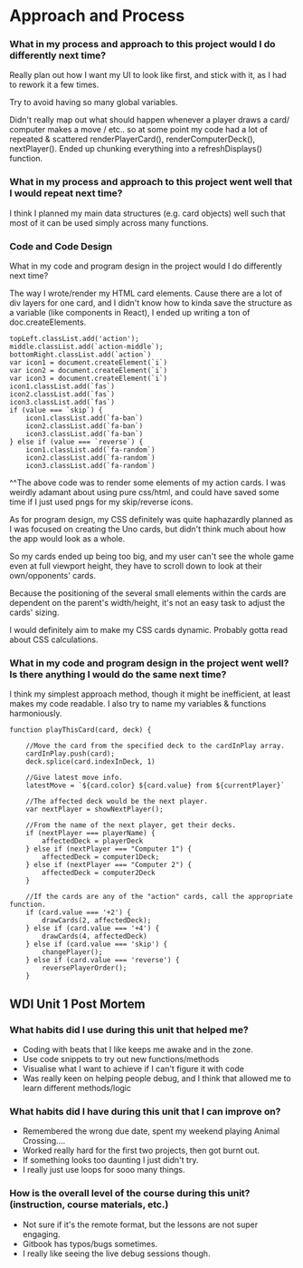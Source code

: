 # Approach and Process

### What in my process and approach to this project would I do differently next time?

 Really plan out how I want my UI to look like first, and stick with it, as I had to rework it a few times.

Try to avoid having so many global variables.

Didn't really map out what should happen whenever a player draws a card/ computer makes a move / etc.. so at some point my code had a lot of repeated & scattered renderPlayerCard(), renderComputerDeck(), nextPlayer(). Ended up chunking everything into a refreshDisplays() function.

### What in my process and approach to this project went well that I would repeat next time?

I think I planned my main data structures (e.g. card objects) well such that most of it can be used simply across many functions.


### Code and Code Design
What in my code and program design in the project would I do differently next time?

The way I wrote/render my HTML card elements. Cause there are a lot of div layers for one card, and I didn't know how to kinda save the structure as a variable (like components in React), I ended up writing a ton of doc.createElements.


```
topLeft.classList.add('action');
middle.classList.add(`action-middle`);
bottomRight.classList.add(`action`)
var icon1 = document.createElement(`i`)
var icon2 = document.createElement(`i`)
var icon3 = document.createElement(`i`)
icon1.classList.add(`fas`)
icon2.classList.add(`fas`)
icon3.classList.add(`fas`)
if (value === `skip`) {
    icon1.classList.add(`fa-ban`)
    icon2.classList.add(`fa-ban`)
    icon3.classList.add(`fa-ban`)
} else if (value === `reverse`) {
    icon1.classList.add(`fa-random`)
    icon2.classList.add(`fa-random`)
    icon3.classList.add(`fa-random`)

```

^^The above code was to render some elements of my action cards. I was weirdly adamant about using pure css/html, and could have saved some time if I just used pngs for my skip/reverse icons.

As for program design, my CSS definitely was quite haphazardly planned as I was focused on creating the Uno cards, but didn't think much about how the app would look as a whole.

So my cards ended up being too big, and my user can't see the whole game even at full viewport height, they have to scroll down to look at their own/opponents' cards.

Because the positioning of the several small elements within the cards are dependent on the parent's width/height, it's not an easy task to adjust the cards' sizing.

I would definitely aim to make my CSS cards dynamic. Probably gotta read about CSS calculations.

### What in my code and program design in the project went well? Is there anything I would do the same next time?

I think my simplest approach method, though it might be inefficient, at least makes my code readable. I also try to name my variables & functions harmoniously.

```
function playThisCard(card, deck) {

    //Move the card from the specified deck to the cardInPlay array.
    cardInPlay.push(card);
    deck.splice(card.indexInDeck, 1)

    //Give latest move info.
    latestMove = `${card.color} ${card.value} from ${currentPlayer}`

    //The affected deck would be the next player.
    var nextPlayer = showNextPlayer();

    //From the name of the next player, get their decks.
    if (nextPlayer === playerName) {
        affectedDeck = playerDeck
    } else if (nextPlayer === "Computer 1") {
        affectedDeck = computer1Deck;
    } else if (nextPlayer === "Computer 2") {
        affectedDeck = computer2Deck
    }

    //If the cards are any of the "action" cards, call the appropriate function.
    if (card.value === '+2') {
        drawCards(2, affectedDeck);
    } else if (card.value === '+4') {
        drawCards(4, affectedDeck)
    } else if (card.value === 'skip') {
        changePlayer();
    } else if (card.value === 'reverse') {
        reversePlayerOrder();
    }

```

## WDI Unit 1 Post Mortem
### What habits did I use during this unit that helped me?
* Coding with beats that I like keeps me awake and in the zone.
* Use code snippets to try out new functions/methods
* Visualise what I want to achieve if I can't figure it with code
* Was really keen on helping people debug, and I think that allowed me to learn different methods/logic

### What habits did I have during this unit that I can improve on?

* Remembered the wrong due date, spent my weekend playing Animal Crossing....
* Worked really hard for the first two projects, then got burnt out.
* If something looks too daunting I just didn't try.
* I really just use loops for sooo many things.


### How is the overall level of the course during this unit? (instruction, course materials, etc.)

* Not sure if it's the remote format, but the lessons are not super engaging.
* Gitbook has typos/bugs sometimes.
* I really like seeing the live debug sessions though.
